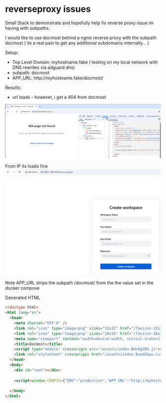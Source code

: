 # reverseproxy issues

Small Stack to demonstrate and hopefully help fix reverse proxy issue im having with subpaths.

I would like to use docmost behind a ngnix reverse proxy with the subpath docmost ( its a real pain to get any additional subdomains internally... )

Setup:

- Top Level Domain: myhostname.fake ( testing on my local network with DNS rewrites via adguard dns)
- subpath: docmost
- <div>APP_URL: http://myhostname.fake/docmost/</div>

Results:

- url loads - however, i get a 404 from docmost

[![image.png](https://github.com/securenotebook/testdocmostreverseproxy/blob/main/docmost404.png)](https://github.com/securenotebook/testdocmostreverseproxy/blob/main/docmost404.png)

From IP its loads fine
[![image.png](https://github.com/securenotebook/testdocmostreverseproxy/blob/main/docmostip.png)](https://github.com/securenotebook/testdocmostreverseproxy/blob/main/docmostip.png)

Note APP\_URL strips the subpath /docmost/ from the the value set in the docker compose


Generated HTML

```html
<!doctype html>
<html lang="en">
  <head>
    <meta charset="UTF-8" />
    <link rel="icon" type="image/png" sizes="32x32" href="/favicon-32x32.png">
    <link rel="icon" type="image/png" sizes="16x16" href="/favicon-16x16.png">
    <meta name="viewport" content="width=device-width, initial-scale=1.0" />
    <title>Docmost</title>
    <script type="module" crossorigin src="/assets/index-B4n9gZBA.js"></script>
    <link rel="stylesheet" crossorigin href="/assets/index-Buo4Gbpv.css">
  </head>
  <body>
    <div id="root"></div>

    <script>window.CONFIG={"ENV":"production","APP_URL":"http://myhostname.fake","CLOUD":false,"FILE_UPLOAD_SIZE_LIMIT":"50mb"};</script>

  </body>
</html>
```